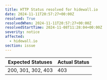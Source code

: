```yaml
---
title: HTTP Status resolved for hidewall.io
date: 2024-11-11T20:57:27+00:00Z
resolved: True
resolvedWhen: 2024-11-11T20:57:27+00:00Z
resolvedStartTime: 2024-11-08T11:28:04+00:00Z
severity: notice
affected:
  - hidewall.io
section: issue
---
```


| Expected Statuses | Actual Status  |
|-------------------|----------------|
| 200, 301, 302, 403 | 403 |
